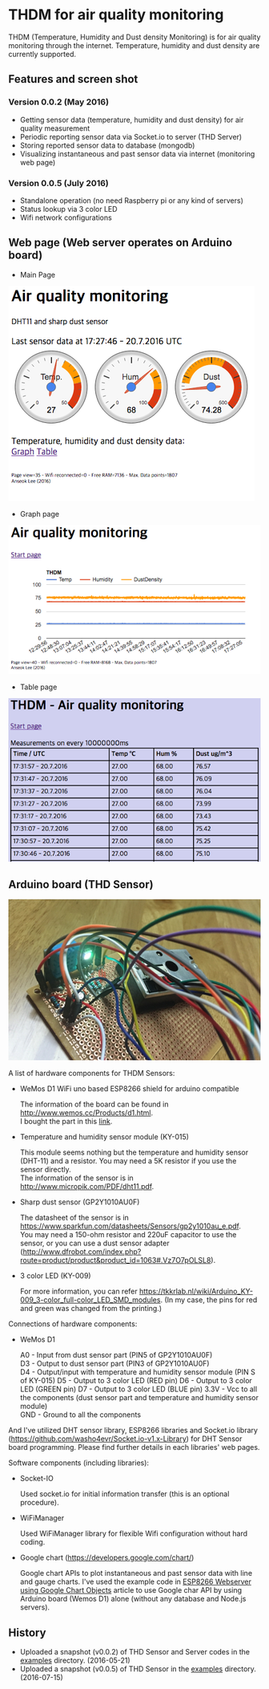 # THDM for air quality monitoring

THDM (Temperature, Humidity and Dust density Monitoring) is for air quality monitoring through the internet. Temperature, humidity and dust density are currently supported.

## Features and screen shot

### Version 0.0.2 (May 2016)
* Getting sensor data (temperature, humidity and dust density) for air quality measurement
* Periodic reporting sensor data via Socket.io to server (THD Server)
* Storing reported sensor data to database (mongodb)
* Visualizing instantaneous and past sensor data via internet (monitoring web page)

### Version 0.0.5 (July 2016)
* Standalone operation (no need Raspberry pi or any kind of servers)
* Status lookup via 3 color LED
* Wifi network configurations

## Web page (Web server operates on Arduino board)

* Main Page

![THD web page](/images/thd_webpage_v005_1.png "Main Page")

* Graph page

![THD web page - Graph](/images/thd_webpage_v005_2.png "Graph")

* Table page

![THD web page - Table](/images/thd_webpage_v005_3.png "Table")

## Arduino board (THD Sensor)

![THD sensor](/images/thd_sensor_v005_1.jpg)

A list of hardware components for THDM Sensors:

* WeMos D1 WiFi uno based ESP8266 shield for arduino compatible

  The information of the board can be found in http://www.wemos.cc/Products/d1.html.  
  I bought the part in this [link](http://www.aliexpress.com/snapshot/7611008261.html?orderId=74819981106270).  

* Temperature and humidity sensor module (KY-015)

  This module seems nothing but the temperature and humidity sensor (DHT-11) and a resistor. You may need a 5K resistor if you use the sensor directly.  
  The information of the sensor is in http://www.micropik.com/PDF/dht11.pdf.

* Sharp dust sensor (GP2Y1010AU0F)

  The datasheet of the sensor is in https://www.sparkfun.com/datasheets/Sensors/gp2y1010au_e.pdf.  
  You may need a 150-ohm resistor and 220uF capacitor to use the sensor, or you can use a dust sensor adapter (http://www.dfrobot.com/index.php?route=product/product&product_id=1063#.Vz7O7pOLSL8).
  
* 3 color LED (KY-009)

  For more information, you can refer https://tkkrlab.nl/wiki/Arduino_KY-009_3-color_full-color_LED_SMD_modules.
  (In my case, the pins for red and green was changed from the printing.)

Connections of hardware components:

* WeMos D1

  A0 - Input from dust sensor part (PIN5 of GP2Y1010AU0F)  
  D3 - Output to dust sensor part (PIN3 of GP2Y1010AU0F)  
  D4 - Output/input with temperature and humidity sensor module (PIN S of KY-015)
  D5 - Output to 3 color LED (RED pin)
  D6 - Output to 3 color LED (GREEN pin)
  D7 - Output to 3 color LED (BLUE pin)
  3.3V - Vcc to all the components (dust sensor part and temperature and humidity sensor module)  
  GND - Ground to all the components

And I've utilized DHT sensor library, ESP8266 libraries and Socket.io library (https://github.com/washo4evr/Socket.io-v1.x-Library) for DHT Sensor board programming. Please find further details in each libraries' web pages.

Software components (including libraries):

* Socket-IO

  Used socket.io for initial information transfer (this is an optional procedure).
  
* WiFiManager

  Used WiFiManager library for flexible Wifi configuration without hard coding.
  
* Google chart (https://developers.google.com/chart/)

  Google chart APIs to plot instantaneous and past sensor data with line and gauge charts. I've used the example code in [ESP8266 Webserver using Google Chart Objects](http://www.esp8266.com/viewtopic.php?f=29&t=3229) article to use Google char API by using Arduino board (Wemos D1) alone (without any database and Node.js servers).
  

## History

* Uploaded a snapshot (v0.0.2) of THD Sensor and Server codes in the [examples](https://github.com/anseok83/thdm/tree/master/examples) directory. (2016-05-21)
* Uploaded a snapshot (v0.0.5) of THD Sensor in the [examples](https://github.com/anseok83/thdm/tree/master/examples) directory. (2016-07-15)


<br><br>


